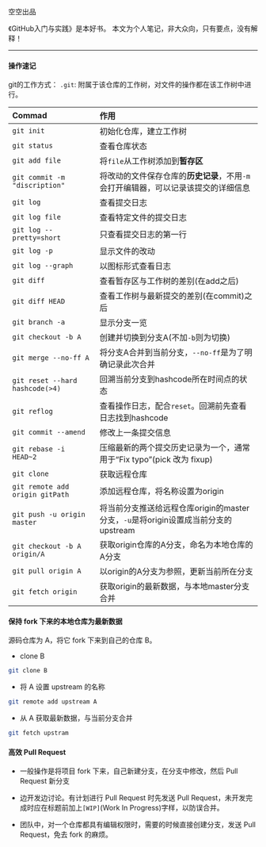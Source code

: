 空空出品

《GitHub入门与实践》是本好书。
本文为个人笔记，非大众向，只有要点，没有解释！

---
#### 操作速记

git的工作方式：
`.git`: 附属于该仓库的工作树，对文件的操作都在该工作树中进行。

 Commad | 作用
 :---                          | :---
 `git init`                      | 初始化仓库，建立工作树
 `git status`                    | 查看仓库状态
 `git add file`                  | 将`file`从工作树添加到**暂存区**
 `git commit -m "discription"`   | 将改动的文件保存仓库的**历史记录**，不用`-m`会打开编辑器，可以记录该提交的详细信息
 `git log`                       | 查看提交日志
 `git log file`                  | 查看特定文件的提交日志
 `git log --pretty=short`        | 只查看提交日志的第一行
 `git log -p`                    | 显示文件的改动
 `git log --graph`               | 以图标形式查看日志
 `git diff`                      | 查看暂存区与工作树的差别(在add之后)
 `git diff HEAD`                 | 查看工作树与最新提交的差别(在commit)之后
 `git branch -a`                 | 显示分支一览
 `git checkout -b A`             | 创建并切换到分支A(不加`-b`则为切换)
 `git merge --no-ff A`           | 将分支A合并到当前分支，`--no-ff`是为了明确记录此次合并
 `git reset --hard hashcode(>4)` | 回溯当前分支到hashcode所在时间点的状态
 `git reflog`                    | 查看操作日志，配合`reset`。回溯前先查看日志找到hashcode
 `git commit --amend`            | 修改上一条提交信息
 `git rebase -i HEAD~2`          | 压缩最新的两个提交历史记录为一个，通常用于“Fix typo”(pick 改为 fixup)
 `git clone`                     | 获取远程仓库
 `git remote add origin gitPath` | 添加远程仓库，将名称设置为origin
 `git push -u origin master`     | 将当前分支推送给远程仓库origin的master分支，`-u`是将origin设置成当前分支的upstream
 `git checkout -b A origin/A`    | 获取origin仓库的A分支，命名为本地仓库的A分支
 `git pull origin A`             | 以origin的A分支为参照，更新当前所在分支
 `git fetch origin`              | 获取origin的最新数据，与本地master分支合并
 
#### 保持 fork 下来的本地仓库为最新数据

源码仓库为 A，将它 fork 下来到自己的仓库 B。

- clone B
```bash
git clone B
```

- 将 A 设置 upstream 的名称
```bash
git remote add upstream A
```

- 从 A 获取最新数据，与当前分支合并
```bash
git fetch upstram
```

#### 高效 Pull Request

- 一般操作是将项目 fork 下来，自己新建分支，在分支中修改，然后 Pull Request 新分支

- 边开发边讨论。有计划进行 Pull Request 时先发送 Pull Request，未开发完成时应在标题前加上`[WIP]`(Work In Progress)字样，以防误合并。

- 团队中，对一个仓库都具有编辑权限时，需要的时候直接创建分支，发送 Pull Request，免去 fork 的麻烦。
